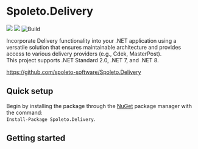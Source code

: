 # Spoleto.Delivery

[![](https://img.shields.io/github/license/spoleto-software/Spoleto.Delivery)](https://github.com/spoleto-software/Spoleto.Delivery/blob/main/LICENSE)
[![](https://img.shields.io/nuget/v/Spoleto.Delivery)](https://www.nuget.org/packages/Spoleto.Delivery/)
![Build](https://github.com/spoleto-software/Spoleto.Delivery/actions/workflows/ci.yml/badge.svg)

Incorporate Delivery functionality into your .NET application using a versatile solution that ensures maintainable architecture and provides access to various delivery providers (e.g., Cdek, MasterPost).  
This project supports .NET Standard 2.0, .NET 7, and .NET 8.

https://github.com/spoleto-software/Spoleto.Delivery

## Quick setup

Begin by installing the package through the [NuGet](https://www.nuget.org/packages/Spoleto.Delivery/) package manager with the command:  
``Install-Package Spoleto.Delivery``.

## Getting started
